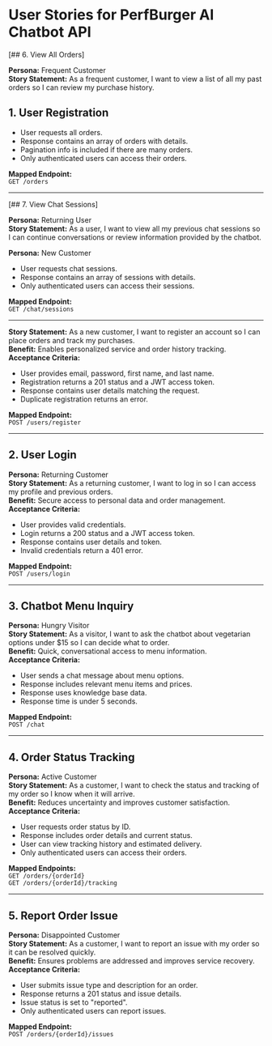 # User Stories for PerfBurger AI Chatbot API

[## 6. View All Orders]

**Persona:** Frequent Customer  
**Story Statement:** As a frequent customer, I want to view a list of all my past orders so I can review my purchase history.  

## 1. User Registration
- User requests all orders.
- Response contains an array of orders with details.
- Pagination info is included if there are many orders.
- Only authenticated users can access their orders.

**Mapped Endpoint:**  
`GET /orders`

---

[## 7. View Chat Sessions]

**Persona:** Returning User  
**Story Statement:** As a user, I want to view all my previous chat sessions so I can continue conversations or review information provided by the chatbot.  

**Persona:** New Customer  
- User requests chat sessions.
- Response contains an array of sessions with details.
- Only authenticated users can access their sessions.

**Mapped Endpoint:**  
`GET /chat/sessions`

---
**Story Statement:** As a new customer, I want to register an account so I can place orders and track my purchases.  
**Benefit:** Enables personalized service and order history tracking.  
**Acceptance Criteria:**
- User provides email, password, first name, and last name.
- Registration returns a 201 status and a JWT access token.
- Response contains user details matching the request.
- Duplicate registration returns an error.

**Mapped Endpoint:**  
`POST /users/register`

---

## 2. User Login

**Persona:** Returning Customer  
**Story Statement:** As a returning customer, I want to log in so I can access my profile and previous orders.  
**Benefit:** Secure access to personal data and order management.  
**Acceptance Criteria:**
- User provides valid credentials.
- Login returns a 200 status and a JWT access token.
- Response contains user details and token.
- Invalid credentials return a 401 error.

**Mapped Endpoint:**  
`POST /users/login`

---

## 3. Chatbot Menu Inquiry

**Persona:** Hungry Visitor  
**Story Statement:** As a visitor, I want to ask the chatbot about vegetarian options under $15 so I can decide what to order.  
**Benefit:** Quick, conversational access to menu information.  
**Acceptance Criteria:**
- User sends a chat message about menu options.
- Response includes relevant menu items and prices.
- Response uses knowledge base data.
- Response time is under 5 seconds.

**Mapped Endpoint:**  
`POST /chat`

---

## 4. Order Status Tracking

**Persona:** Active Customer  
**Story Statement:** As a customer, I want to check the status and tracking of my order so I know when it will arrive.  
**Benefit:** Reduces uncertainty and improves customer satisfaction.  
**Acceptance Criteria:**
- User requests order status by ID.
- Response includes order details and current status.
- User can view tracking history and estimated delivery.
- Only authenticated users can access their orders.

**Mapped Endpoints:**  
`GET /orders/{orderId}`  
`GET /orders/{orderId}/tracking`

---

## 5. Report Order Issue

**Persona:** Disappointed Customer  
**Story Statement:** As a customer, I want to report an issue with my order so it can be resolved quickly.  
**Benefit:** Ensures problems are addressed and improves service recovery.  
**Acceptance Criteria:**
- User submits issue type and description for an order.
- Response returns a 201 status and issue details.
- Issue status is set to "reported".
- Only authenticated users can report issues.

**Mapped Endpoint:**  
`POST /orders/{orderId}/issues`


